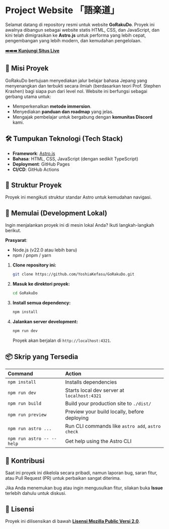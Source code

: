 # Project Website 「語楽道」
Selamat datang di repository resmi untuk website **GoRakuDo**. Proyek ini awalnya dibangun sebagai website statis HTML, CSS, dan JavaScript, dan kini telah dimigrasikan ke **Astro.js** untuk performa yang lebih cepat, pengembangan yang lebih modern, dan kemudahan pengelolaan.

**[➡️➡️➡️ Kunjungi Situs Live](https://gorakudo.org)**


## 🎯 Misi Proyek

GoRakuDo bertujuan menyediakan jalur belajar bahasa Jepang yang menyenangkan dan terbukti secara ilmiah (berdasarkan teori Prof. Stephen Krashen) bagi siapa pun dari level nol. Website ini berfungsi sebagai gerbang utama untuk:
*   Memperkenalkan **metode immersion**.
*   Menyediakan **panduan dan roadmap** yang jelas.
*   Mengajak pembelajar untuk bergabung dengan **komunitas Discord** kami.


## 🛠️ Tumpukan Teknologi (Tech Stack)

*   **Framework**: [Astro.js](https://astro.build/)
*   **Bahasa**: HTML, CSS, JavaScript (dengan sedikit TypeScript)
*   **Deployment**: GitHub Pages
*   **CI/CD**: GitHub Actions


## 📂 Struktur Proyek

Proyek ini mengikuti struktur standar Astro untuk kemudahan navigasi.


## 🚀 Memulai (Development Lokal)

Ingin menjalankan proyek ini di mesin lokal Anda? Ikuti langkah-langkah berikut.

**Prasyarat**:
*   Node.js (v22.0 atau lebih baru)
*   npm / pnpm / yarn

1.  **Clone repository ini:**
    ```bash
    git clone https://github.com/YoshiaKefasu/GoRakuDo.git
    ```

2.  **Masuk ke direktori proyek:**
    ```bash
    cd GoRakuDo
    ```

3.  **Install semua dependency:**
    ```bash
    npm install
    ```

4.  **Jalankan server development:**
    ```bash
    npm run dev
    ```
    Proyek akan berjalan di `http://localhost:4321`.


## 📦 Skrip yang Tersedia

| Command                   | Action                                           |
| :------------------------ | :----------------------------------------------- |
| `npm install`             | Installs dependencies                            |
| `npm run dev`             | Starts local dev server at `localhost:4321`      |
| `npm run build`           | Build your production site to `./dist/`          |
| `npm run preview`         | Preview your build locally, before deploying     |
| `npm run astro ...`       | Run CLI commands like `astro add`, `astro check` |
| `npm run astro -- --help` | Get help using the Astro CLI                     |


## 🤝 Kontribusi

Saat ini proyek ini dikelola secara pribadi, namun laporan bug, saran fitur, atau Pull Request (PR) untuk perbaikan sangat diterima.

Jika Anda menemukan bug atau ingin mengusulkan fitur, silakan buka **Issue** terlebih dahulu untuk diskusi.


## 📄 Lisensi

Proyek ini dilisensikan di bawah **[Lisensi Mozilla Public Versi 2.0](./LICENSE)**.
